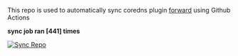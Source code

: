 This repo is used to automatically sync coredns plugin [forward](https://github.com/QZLin/forward) using Github Actions

**sync job ran [441] times**

[![Sync Repo](https://github.com/QZLin/coredns-extract/actions/workflows/sync.yaml/badge.svg)](https://github.com/QZLin/coredns-extract/actions/workflows/sync.yaml)
